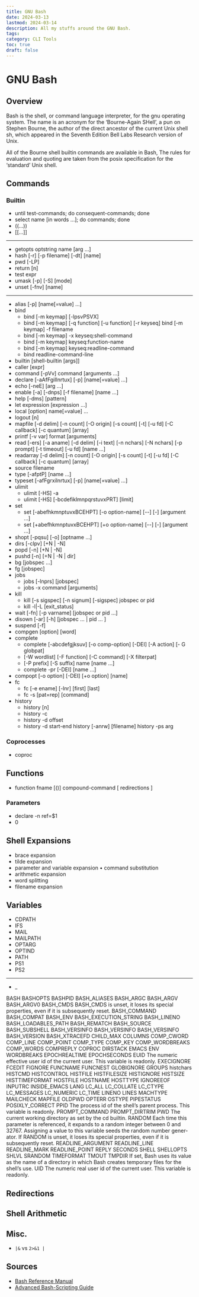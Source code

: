 ```yaml
---
title: GNU Bash
date: 2024-03-13
lastmod: 2024-03-14
description: All my stuffs around the GNU Bash.
tags:
category: CLI Tools
toc: true
draft: false
---
```


# GNU Bash


## Overview

Bash is the shell, or command language interpreter, for the gnu operating system. The name is an acronym for the ‘Bourne-Again SHell’, a pun on Stephen Bourne, the author of the direct ancestor of the current Unix shell sh, which appeared in the Seventh Edition Bell Labs Research version of Unix.

All of the Bourne shell builtin commands are available in Bash, The rules for evaluation and quoting are taken from the posix specification for the ‘standard’ Unix shell.

## Commands

### Builtin

- until test-commands; do consequent-commands; done
- select name [in words ...]; do commands; done
- ((...))
- [[...]]

---

- getopts optstring name [arg ...]
- hash [-r] [-p filename] [-dt] [name]
- pwd [-LP]
- return [n]
- test expr
- umask [-p] [-S] [mode]
- unset [-fnv] [name]

---

- alias [-p] [name[=value] ...]
- bind
  - bind [-m keymap] [-lpsvPSVX]
  - bind [-m keymap] [-q function] [-u function] [-r keyseq] bind [-m keymap] -f filename
  - bind [-m keymap] -x keyseq:shell-command
  - bind [-m keymap] keyseq:function-name
  - bind [-m keymap] keyseq:readline-command
  - bind readline-command-line
- builtin [shell-builtin [args]]
- caller [expr]
- command [-pVv] command [arguments ...]
- declare [-aAfFgiIlnrtux] [-p] [name[=value] ...]
- echo [-neE] [arg ...]
- enable [-a] [-dnps] [-f filename] [name ...]
- help [-dms] [pattern]
- let expression [expression ...]
- local [option] name[=value] ...
- logout [n]
- mapfile [-d delim] [-n count] [-O origin] [-s count] [-t] [-u fd] [-C callback] [-c quantum] [array]
- printf [-v var] format [arguments]
- read [-ers] [-a aname] [-d delim] [-i text] [-n nchars]
  [-N nchars] [-p prompt] [-t timeout] [-u fd] [name ...]
- readarray [-d delim] [-n count] [-O origin] [-s count] [-t] [-u fd] [-C callback] [-c quantum] [array]
- source filename
- type [-afptP] [name ...]
- typeset [-afFgrxilnrtux] [-p] [name[=value] ...]
- ulimit
  - ulimit [-HS] -a
  - ulimit [-HS] [-bcdefiklmnpqrstuvxPRT] [limit]
- set
  - set [-abefhkmnptuvxBCEHPT] [-o option-name] [--] [-] [argument ...]
  - set [+abefhkmnptuvxBCEHPT] [+o option-name] [--] [-] [argument ...]
- shopt [-pqsu] [-o] [optname ...]
- dirs [-clpv] [+N | -N]
- popd [-n] [+N | -N]
- pushd [-n] [+N | -N | dir]
- bg [jobspec ...]
- fg [jobspec]
- jobs
  - jobs [-lnprs] [jobspec]
  - jobs -x command [arguments]
- kill
  - kill [-s sigspec] [-n signum] [-sigspec] jobspec or pid
  - kill -l|-L [exit_status]
- wait [-fn] [-p varname] [jobspec or pid ...]
- disown [-ar] [-h] [jobspec ... | pid ... ]
- suspend [-f]
- compgen [option] [word]
- complete
  - complete [-abcdefgjksuv] [-o comp-option] [-DEI] [-A action] [- G globpat]
  - [-W wordlist] [-F function] [-C command] [-X filterpat]
  - [-P prefix] [-S suffix] name [name ...]
  - complete -pr [-DEI] [name ...]
- compopt [-o option] [-DEI] [+o option] [name]
- fc
  - fc [-e ename] [-lnr] [first] [last]
  - fc -s [pat=rep] [command]
- history
  - history [n]
  - history -c
  - history -d offset
  - history -d start-end history [-anrw] [filename] history -ps arg

### Coprocesses

- coproc

## Functions

- function fname [()] compound-command [ redirections ]

### Parameters

- declare -n ref=$1
- 0

## Shell Expansions

- brace expansion
- tilde expansion
- parameter and variable expansion • command substitution
- arithmetic expansion
- word splitting
- filename expansion

## Variables

- CDPATH
- IFS
- MAIL
- MAILPATH
- OPTARG
- OPTIND
- PATH
- PS1
- PS2

---

- \_

BASH
BASHOPTS
BASHPID
BASH_ALIASES
BASH_ARGC
BASH_ARGV
BASH_ARGV0
BASH_CMDS
BASH_CMDS is unset, it loses its special properties, even if it is subsequently reset.
BASH_COMMAND
BASH_COMPAT
BASH_ENV
BASH_EXECUTION_STRING
BASH_LINENO
BASH_LOADABLES_PATH
BASH_REMATCH
BASH_SOURCE
BASH_SUBSHELL
BASH_VERSINFO
BASH_VERSINFO
BASH_VERSINFO
BASH_VERSION
BASH_XTRACEFD
CHILD_MAX
COLUMNS
COMP_CWORD
COMP_LINE
COMP_POINT
COMP_TYPE
COMP_KEY
COMP_WORDBREAKS
COMP_WORDS
COMPREPLY
COPROC
DIRSTACK
EMACS
ENV
WORDBREAKS
EPOCHREALTIME
EPOCHSECONDS
EUID The numeric effective user id of the current user. This variable is readonly. EXECIGNORE
FCEDIT
FIGNORE
FUNCNAME
FUNCNEST
GLOBIGNORE
GROUPS
histchars
HISTCMD
HISTCONTROL
HISTFILE
HISTFILESIZE
HISTIGNORE
HISTSIZE
HISTTIMEFORMAT
HOSTFILE
HOSTNAME
HOSTTYPE
IGNOREEOF
INPUTRC
INSIDE_EMACS
LANG
LC_ALL
LC_COLLATE
LC_CTYPE
LC_MESSAGES
LC_NUMERIC
LC_TIME
LINENO
LINES
MACHTYPE
MAILCHECK
MAPFILE
OLDPWD
OPTERR
OSTYPE
PIPESTATUS
POSIXLY_CORRECT
PPID The process id of the shell’s parent process. This variable is readonly.
PROMPT_COMMAND
PROMPT_DIRTRIM
PWD The current working directory as set by the cd builtin.
RANDOM Each time this parameter is referenced, it expands to a random integer between 0 and 32767. Assigning a value to this variable seeds the random number gener- ator. If RANDOM is unset, it loses its special properties, even if it is subsequently reset.
READLINE_ARGUMENT
READLINE_LINE
READLINE_MARK
READLINE_POINT
REPLY
SECONDS
SHELL
SHELLOPTS
SHLVL
SRANDOM
TIMEFORMAT
TMOUT
TMPDIR If set, Bash uses its value as the name of a directory in which Bash creates temporary files for the shell’s use.
UID The numeric real user id of the current user. This variable is readonly.

## Redirections

## Shell Arithmetic

## Misc.

- `|&` vs `2>&1 |`

## Sources

- [Bash Reference Manual](https://www.gnu.org/software/bash/manual/bash.pdf)
- [Advanced Bash-Scripting Guide](https://tldp.org/LDP/abs/abs-guide.pdf)
